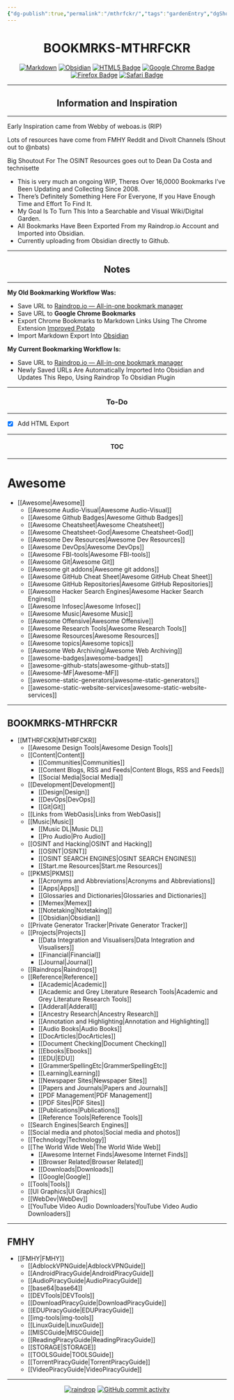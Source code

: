 ```yaml
---
{"dg-publish":true,"permalink":"/mthrfckr/","tags":"gardenEntry","dgShowLocalGraph":true}
---
```


<h1 align="center">BOOKMRKS-MTHRFCKR</h1>

<div align="center">

  <a href="">![Markdown](https://img.shields.io/badge/markdown-%23000000.svg?style=for-the-badge&logo=markdown&logoColor=white)</a> <a href="">![Obsidian](https://img.shields.io/badge/Obsidian-%23483699.svg?style=for-the-badge&logo=obsidian&logoColor=white)</a> <a href="">![HTML5 Badge](https://img.shields.io/badge/HTML5-E34F26?logo=html5&logoColor=fff&style=for-the-badge)</a> <a href="">![Google Chrome Badge](https://img.shields.io/badge/Google%20Chrome-4285F4?logo=googlechrome&logoColor=fff&style=for-the-badge)</a> <a href="">![Firefox Badge](https://img.shields.io/badge/Firefox-FF7139?logo=firefox&logoColor=fff&style=for-the-badge)</a> <a href="">![Safari Badge](https://img.shields.io/badge/Safari-000?logo=safari&logoColor=fff&style=for-the-badge)</a>


</div>

---

<h2 align="center">Information and Inspiration</h2>

---


Early Inspiration came from Webby of weboas.is (RIP)

Lots of resources have come from FMHY Reddit and Divolt Channels (Shout out to @nbats)

Big Shoutout For The OSINT Resources goes out to Dean Da Costa and technisette



- This is very much an ongoing WIP, Theres Over 16,0000 Bookmarks I’ve Been Updating and Collecting Since 2008.
- There’s Definitely Something Here For Everyone, If you Have Enough Time and Effort To Find It.
- My Goal Is To Turn This Into a Searchable and Visual Wiki/Digital Garden.
- All Bookmarks Have Been Exported From my Raindrop.io Account and Imported into Obsidian.
- Currently uploading from Obsidian directly to Github.


---
<h2 align="center">Notes</h2>

---

**My Old Bookmarking Workflow Was:**

- Save URL to [Raindrop.io — All-in-one bookmark manager](https://raindrop.io/)
- Save URL to **Google Chrome Bookmarks**
- Export Chrome Bookmarks to Markdown Links Using The Chrome Extension [Improved Potato](https://chrome.google.com/webstore/detail/improved-potato/kjnippnbinaiaophckfmlbicclieefpf)
- Import Markdown Export Into [Obsidian](https://obsidian.md/)

**My Current Bookmarking Workflow Is:**

- Save URL to [Raindrop.io — All-in-one bookmark manager](https://raindrop.io/)
- Newly Saved URLs Are Automatically Imported Into Obsidian and Updates This Repo, Using Raindrop To Obsidian Plugin

---
<h3 align="center">To-Do</h3>

----


- [x] Add HTML Export


---

<h4 align="center">TOC</h4>

---
# Awesome

- [[Awesome|Awesome]]
	- [[Awesome Audio-Visual|Awesome Audio-Visual]]
	- [[Awesome Github Badges|Awesome Github Badges]]
	- [[Awesome Cheatsheet|Awesome Cheatsheet]]
	- [[Awesome Cheatsheet-God|Awesome Cheatsheet-God]]
	- [[Awesome Dev Resources|Awesome Dev Resources]]
	- [[Awesome DevOps|Awesome DevOps]]
	- [[Awesome FBI-tools|Awesome FBI-tools]]
	- [[Awesome Git|Awesome Git]]
	- [[Awesome git addons|Awesome git addons]]
	- [[Awesome GitHub Cheat Sheet|Awesome GitHub Cheat Sheet]]
	- [[Awesome GitHub Repositories|Awesome GitHub Repositories]]
	- [[Awesome Hacker Search Engines|Awesome Hacker Search Engines]]
	- [[Awesome Infosec|Awesome Infosec]]
	- [[Awesome Music|Awesome Music]]
	- [[Awesome Offensive|Awesome Offensive]]
	- [[Awesome Research Tools|Awesome Research Tools]]
	- [[Awesome Resources|Awesome Resources]]
	- [[Awesome topics|Awesome topics]]
	- [[Awesome Web Archiving|Awesome Web Archiving]]
	- [[awesome-badges|awesome-badges]]
	- [[awesome-github-stats|awesome-github-stats]]
	- [[Awesome-MF|Awesome-MF]]
	- [[awesome-static-generators|awesome-static-generators]]
	- [[awesome-static-website-services|awesome-static-website-services]]

---

## BOOKMRKS-MTHRFCKR


- [[MTHRFCKR|MTHRFCKR]]
	- [[Awesome Design Tools|Awesome Design Tools]]
	- [[Content|Content]]
		- [[Communities|Communities]]
		- [[Content Blogs, RSS and Feeds|Content Blogs, RSS and Feeds]]
		- [[Social Media|Social Media]]
	- [[Development|Development]]
		- [[Design|Design]]
		- [[DevOps|DevOps]]
		- [[Git|Git]]
	- [[Links from WebOasis|Links from WebOasis]]
	- [[Music|Music]]
		- [[Music DL|Music DL]]
		- [[Pro Audio|Pro Audio]]
	- [[OSINT and Hacking|OSINT and Hacking]]
		- [[OSINT|OSINT]]
		- [[OSINT SEARCH ENGINES|OSINT SEARCH ENGINES]]
		- [[Start.me Resources|Start.me Resources]]
	- [[PKMS|PKMS]]
		- [[Acronyms and Abbreviations|Acronyms and Abbreviations]]
		- [[Apps|Apps]]
		- [[Glossaries and Dictionaries|Glossaries and Dictionaries]]
		- [[Memex|Memex]]
		- [[Notetaking|Notetaking]]
		- [[Obsidian|Obsidian]]
	- [[Private Generator Tracker|Private Generator Tracker]]
	- [[Projects|Projects]]
		- [[Data Integration and Visualisers|Data Integration and Visualisers]]
		- [[Financial|Financial]]
		- [[Journal|Journal]]
	- [[Raindrops|Raindrops]]
	- [[Reference|Reference]]
		- [[Academic|Academic]]
		- [[Academic and Grey Literature Research Tools|Academic and Grey Literature Research Tools]]
		- [[Adderall|Adderall]]
		- [[Ancestry Research|Ancestry Research]]
		- [[Annotation and Highlighting|Annotation and Highlighting]]
		- [[Audio Books|Audio Books]]
		- [[DocArticles|DocArticles]]
		- [[Document Checking|Document Checking]]
		- [[Ebooks|Ebooks]]
		- [[EDU|EDU]]
		- [[GrammerSpellingEtc|GrammerSpellingEtc]]
		- [[Learning|Learning]]
		- [[Newspaper Sites|Newspaper Sites]]
		- [[Papers and Journals|Papers and Journals]]
		- [[PDF Management|PDF Management]]
		- [[PDF Sites|PDF Sites]]
		- [[Publications|Publications]]
		- [[Reference Tools|Reference Tools]]
	- [[Search Engines|Search Engines]]
	- [[Social media and photos|Social media and photos]]
	- [[Technology|Technology]]
	- [[The World Wide Web|The World Wide Web]]
		- [[Awesome Internet Finds|Awesome Internet Finds]]
		- [[Browser Related|Browser Related]]
		- [[Downloads|Downloads]]
		- [[Google|Google]]
	- [[Tools|Tools]]
	- [[UI Graphics|UI Graphics]]
	- [[WebDev|WebDev]]
	- [[YouTube Video  Audio Downloaders|YouTube Video  Audio Downloaders]]


---


## FMHY


- [[FMHY|FMHY]]
	- [[AdblockVPNGuide|AdblockVPNGuide]]
	- [[AndroidPiracyGuide|AndroidPiracyGuide]]
	- [[AudioPiracyGuide|AudioPiracyGuide]]
	- [[base64|base64]]
	- [[DEVTools|DEVTools]]
	- [[DownloadPiracyGuide|DownloadPiracyGuide]]
	- [[EDUPiracyGuide|EDUPiracyGuide]]
	- [[img-tools|img-tools]]
	- [[LinuxGuide|LinuxGuide]]
	- [[MISCGuide|MISCGuide]]
	- [[ReadingPiracyGuide|ReadingPiracyGuide]]
	- [[STORAGE|STORAGE]]
	- [[TOOLSGuide|TOOLSGuide]]
	- [[TorrentPiracyGuide|TorrentPiracyGuide]]
	- [[VideoPiracyGuide|VideoPiracyGuide]]


---

<div align="center">

  <a href="">![raindrop](https://img.shields.io/badge/Raindrop.io-whoisdsmith-blue)</a> <a href="">![GitHub commit activity](https://img.shields.io/github/commit-activity/w/whoisdsmith/BOOKMRKS-MTHRFCKR)</a>


</div>